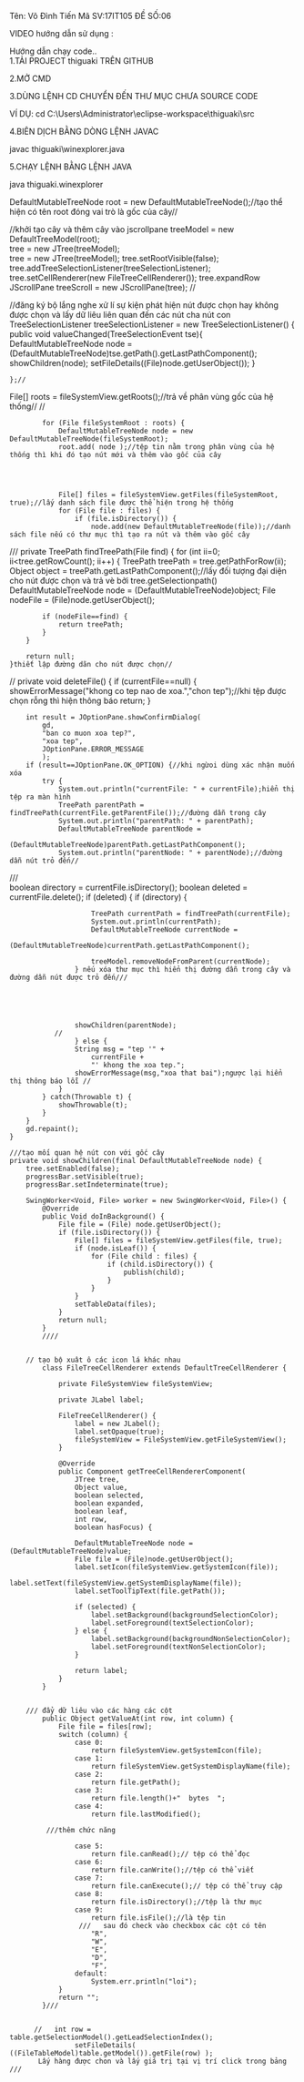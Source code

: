 Tên: Võ Đình Tiến
Mã SV:17IT105
ĐỀ SỐ:06




VIDEO hướng dẫn sử dụng :			


Hướng dẫn chạy code..  
1.TẢI PROJECT thiguaki TRÊN GITHUB


2.MỞ CMD



3.DÙNG LỆNH CD CHUYỂN ĐẾN THƯ MỤC CHƯA SOURCE CODE



VÍ DỤ:
cd C:\Users\Administrator\eclipse-workspace\thiguaki\src



4.BIÊN DỊCH BẰNG DÒNG LỆNH JAVAC


javac thiguaki\winexplorer.java



5.CHẠY LỆNH BẰNG LỆNH JAVA


java thiguaki.winexplorer




DefaultMutableTreeNode root = new DefaultMutableTreeNode();//tạo thể hiện có tên root đóng vai trò là gốc của cây//



//khởi tạo cây và thêm cây vào jscrollpane
 treeModel = new DefaultTreeModel(root);              
 tree = new JTree(treeModel);                           
 tree = new JTree(treeModel);
 tree.setRootVisible(false);
 tree.addTreeSelectionListener(treeSelectionListener);
 tree.setCellRenderer(new FileTreeCellRenderer());
 tree.expandRow
 JScrollPane treeScroll = new JScrollPane(tree);  //




//đăng ký bộ lắng nghe xử lí sự kiện phát hiện nút được chọn hay không được chọn và lấy dữ liêu liên quan đến các nút cha nút con
 TreeSelectionListener treeSelectionListener = new TreeSelectionListener() {
                public void valueChanged(TreeSelectionEvent tse){
                    DefaultMutableTreeNode node =
                        (DefaultMutableTreeNode)tse.getPath().getLastPathComponent();
                    showChildren(node);
                    setFileDetails((File)node.getUserObject());
                }
        

    };//

 File[] roots = fileSystemView.getRoots();//trả về phân vùng gốc của hệ thống//
//


            for (File fileSystemRoot : roots) {
                DefaultMutableTreeNode node = new DefaultMutableTreeNode(fileSystemRoot);
                root.add( node );//tệp tin nằm trong phân vùng của hệ thống thì khi đó tạo nút mới và thêm vào gốc của cây
           


   
                File[] files = fileSystemView.getFiles(fileSystemRoot, true);//lấy danh sách file được thể hiện trong hệ thống
                for (File file : files) {
                    if (file.isDirectory()) {
                        node.add(new DefaultMutableTreeNode(file));//danh sách file nếu có thư mục thì tạo ra nút và thêm vào gốc cây




///
private TreePath findTreePath(File find) {
        for (int ii=0; ii<tree.getRowCount(); ii++) {
            TreePath treePath = tree.getPathForRow(ii);
            Object object = treePath.getLastPathComponent();//lấy đối tượng đại diện cho nút được chọn và trả vè bởi tree.getSelectionpath()
            DefaultMutableTreeNode node = (DefaultMutableTreeNode)object;
            File nodeFile = (File)node.getUserObject();

            if (nodeFile==find) {
                return treePath;
            }
        }
       
        return null;
    }thiết lập đường dãn cho nút được chọn//



//
private void deleteFile() {
        if (currentFile==null) {
            showErrorMessage("khong co tep nao de xoa.","chon tep");//khi tệp được chọn rỗng thì hiện thông báo
            return;
        }

        int result = JOptionPane.showConfirmDialog(
            gd,
            "ban co muon xoa tep?",
            "xoa tep",
            JOptionPane.ERROR_MESSAGE
            );
        if (result==JOptionPane.OK_OPTION) {//khi ngừoi dùng xác nhận muốn xóa
            try {
                System.out.println("currentFile: " + currentFile);hiển thị tệp ra màn hình
                TreePath parentPath = findTreePath(currentFile.getParentFile());//đường dẫn trong cây
                System.out.println("parentPath: " + parentPath);
                DefaultMutableTreeNode parentNode =
                    (DefaultMutableTreeNode)parentPath.getLastPathComponent();
                System.out.println("parentNode: " + parentNode);//đường dẫn nút trỏ đến//

             


 ///  
                boolean directory = currentFile.isDirectory();
                boolean deleted = currentFile.delete();
                if (deleted) {
                    if (directory) {
                   
                        TreePath currentPath = findTreePath(currentFile);
                        System.out.println(currentPath);
                        DefaultMutableTreeNode currentNode =
                            (DefaultMutableTreeNode)currentPath.getLastPathComponent();

                        treeModel.removeNodeFromParent(currentNode);
                    } nếu xóa thư mục thì hiển thị đường dẫn trong cây và đường dẫn nút được trỏ đến///





                    showChildren(parentNode);
               //
                    } else {
                    String msg = "tep '" +
                        currentFile +
                        "' khong the xoa tep.";
                    showErrorMessage(msg,"xoa that bai");ngược lại hiển thị thông báo lỗi //
                }
            } catch(Throwable t) {
                showThrowable(t);
            }
        }
        gd.repaint();
    }

    ///tạo mối quan hệ nút con với gốc cây
    private void showChildren(final DefaultMutableTreeNode node) {
        tree.setEnabled(false);
        progressBar.setVisible(true);
        progressBar.setIndeterminate(true);

        SwingWorker<Void, File> worker = new SwingWorker<Void, File>() {
            @Override
            public Void doInBackground() {
                File file = (File) node.getUserObject();
                if (file.isDirectory()) {
                    File[] files = fileSystemView.getFiles(file, true); 
                    if (node.isLeaf()) {
                        for (File child : files) {
                            if (child.isDirectory()) {
                                publish(child);
                            }
                        }
                    }
                    setTableData(files);
                }
                return null;
            }
            ////

            
        // tạo bộ xuât ô các icon lá khác nhau    
            class FileTreeCellRenderer extends DefaultTreeCellRenderer {

                private FileSystemView fileSystemView;

                private JLabel label;

                FileTreeCellRenderer() {
                    label = new JLabel();
                    label.setOpaque(true);
                    fileSystemView = FileSystemView.getFileSystemView();
                }

                @Override
                public Component getTreeCellRendererComponent(
                    JTree tree,
                    Object value,
                    boolean selected,
                    boolean expanded,
                    boolean leaf,
                    int row,
                    boolean hasFocus) {

                    DefaultMutableTreeNode node = (DefaultMutableTreeNode)value;
                    File file = (File)node.getUserObject();
                    label.setIcon(fileSystemView.getSystemIcon(file));
                    label.setText(fileSystemView.getSystemDisplayName(file));
                    label.setToolTipText(file.getPath());

                    if (selected) {
                        label.setBackground(backgroundSelectionColor);
                        label.setForeground(textSelectionColor);
                    } else {
                        label.setBackground(backgroundNonSelectionColor);
                        label.setForeground(textNonSelectionColor);
                    }

                    return label;
                }
            }


        /// đẩy dữ liêu vào các hàng các cột    
            public Object getValueAt(int row, int column) {
                File file = files[row];
                switch (column) {
                    case 0:
                        return fileSystemView.getSystemIcon(file);
                    case 1:
                        return fileSystemView.getSystemDisplayName(file);
                    case 2:
                        return file.getPath();
                    case 3:
                        return file.length()+"  bytes  ";
                    case 4:
                        return file.lastModified();
                        
             ///thêm chức năng           
                        
                    case 5:
                        return file.canRead();// tệp có thể đọc 
                    case 6:
                        return file.canWrite();//tệp có thể viết
                    case 7:
                        return file.canExecute();// tệp có thể truy cập
                    case 8:
                        return file.isDirectory();//tệp là thư mục
                    case 9:
                        return file.isFile();//là tệp tin
                     ///   sau đó check vào checkbox các cột có tên 
                        "R",
                        "W",
                        "E",
                        "D",
                        "F",
                    default:
                        System.err.println("loi");
                }
                return "";
            }///
            
            
          //   int row = table.getSelectionModel().getLeadSelectionIndex();
                    setFileDetails( ((FileTableModel)table.getModel()).getFile(row) );
           Lấy hàng được chon và lấy giá trị tại vị trí click trong bảng ///
            
            
            







         
